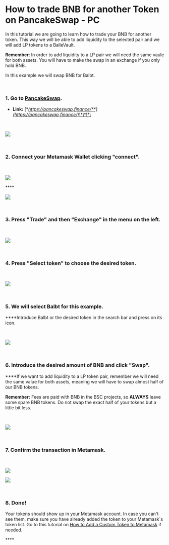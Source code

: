 # How to trade BNB for another Token on PancakeSwap - PC

In this tutorial we are going to learn how to trade your BNB for another token. This way we will be able to add liquidity to the selected pair and we will add LP tokens to a BalleVault.

‌**Remember**: In order to add liquidity to a LP pair we will need the same vaule for both assets. You will have to make the swap in an exchange if you only hold BNB.

‌In this example we will swap BNB for Balbt.

**‌**

### **1. Go** t**o** [**PancakeSwap**](https://pancakeswap.finance/)**.**

* **Link:** [**https://pancakeswap.finance/**](https://pancakeswap.finance/)\*\*\*\*

**‌**

![](../../../../../.gitbook/assets/1%20%287%29.png)

**‌**

### **2. Connect your Metamask Wallet clicking "connect".**

**‌**

![](../../../../../.gitbook/assets/2%20%286%29.png)

\*\*\*\*

![](../../../../../.gitbook/assets/3%20%286%29.png)

**‌**

### **3. Press "Trade" and then "Exchange" in the menu on the left.**

**‌**

![](../../../../../.gitbook/assets/4%20%287%29.png)

**‌**

### **4. Press "Select token" to choose the desired token.**

**‌**

![](../../../../../.gitbook/assets/4.5.png)

**‌**

### **5. We will select Balbt for this example.**

**‌**Introduce Balbt or the desired token in the search bar and press on its icon.

**‌**

![](../../../../../.gitbook/assets/image%20%2810%29.png)

**‌**

### **6. Introduce the desired amount of BNB and click "Swap".**

**‌**If we want to add liquidity to a LP token pair, remember we will need the same value for both assets, meaning we will have to swap almost half of our BNB tokens.

**Remember:** Fees are paid with BNB in the BSC projects, so **ALWAYS** leave some spare BNB tokens. Do not swap the exact half of your tokens but a little bit less.

**‌**

![](../../../../../.gitbook/assets/image%20%2811%29.png)

**‌**

### **7. Confirm the transaction in Metamask.**

**‌**

![](../../../../../.gitbook/assets/image%20%2813%29.png)



![](../../../../../.gitbook/assets/image%20%288%29.png)

**‌**

### **8. Done!**

Your tokens should show up in your Metamask account. In case you can't see them, make sure you have already added the token to your Metamask\`s token list. Go to this tutorial on [How to Add a Custom Token to Metamask](../../set-up-metamask-pc/how-to-add-a-custom-token-to-metamask.md) if needed.

\*\*\*\*





